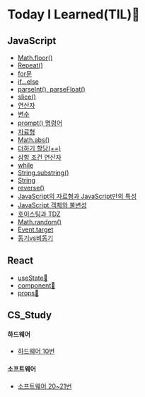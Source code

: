 # Today I Learned(TIL):memo:

## JavaScript
- [Math.floor()](https://github.com/saehwa95/TIL/blob/main/JavaScript/Math.floor().md)
- [Repeat()](https://github.com/saehwa95/TIL/blob/main/JavaScript/Repeat().md)
- [for문](https://github.com/saehwa95/TIL/blob/main/JavaScript/for%EB%AC%B8.md)
- [if...else](https://github.com/saehwa95/TIL/blob/main/JavaScript/if...else.md)
- [parseInt(), parseFloat()](https://github.com/saehwa95/TIL/blob/main/JavaScript/parseInt()%2C%20parseFloat().md)
- [slice()](https://github.com/saehwa95/TIL/blob/main/JavaScript/slice().md)
- [연산자](https://github.com/saehwa95/TIL/blob/main/JavaScript/%EC%97%B0%EC%82%B0%EC%9E%90.md)
- [변수](https://github.com/saehwa95/TIL/blob/main/JavaScript/%EB%B3%80%EC%88%98.md)
- [prompt() 명령어](https://github.com/saehwa95/TIL/blob/main/JavaScript/prompt()%20%EB%AA%85%EB%A0%B9%EC%96%B4.md)
- [자료형](https://github.com/saehwa95/TIL/blob/main/JavaScript/%EC%9E%90%EB%A3%8C%ED%98%95.md) 
- [Math.abs()](https://github.com/saehwa95/TIL/blob/main/JavaScript/Math.abs().md)
- [더하기 할당(+=)](https://github.com/saehwa95/TIL/blob/main/JavaScript/%EB%8D%94%ED%95%98%EA%B8%B0%20%ED%95%A0%EB%8B%B9(%2B%3D).md)
- [삼항 조건 연산자](https://github.com/saehwa95/TIL/blob/main/JavaScript/%EC%82%BC%ED%95%AD%20%EC%A1%B0%EA%B1%B4%20%EC%97%B0%EC%82%B0%EC%9E%90.md)
- [while](https://github.com/saehwa95/TIL/blob/main/JavaScript/while.md)
- [String.substring()](https://github.com/saehwa95/TIL/blob/main/JavaScript/String.substring().md)
- [String](https://github.com/saehwa95/TIL/blob/main/JavaScript/String.md)
- [reverse()](https://github.com/saehwa95/TIL/blob/main/JavaScript/reverse().md)
- [JavaScript의 자료형과 JavaScript만의 특성](https://github.com/saehwa95/TIL/blob/main/JavaScript/JavaScript%EC%9D%98%20%EC%9E%90%EB%A3%8C%ED%98%95%EA%B3%BC%20JavaScript%EB%A7%8C%EC%9D%98%20%ED%8A%B9%EC%84%B1.md)
- [JavaScript 객체와 불변성](https://github.com/saehwa95/TIL/blob/main/JavaScript/JavaScript%20%EA%B0%9D%EC%B2%B4%EC%99%80%20%EB%B6%88%EB%B3%80%EC%84%B1.md)
- [호이스팅과 TDZ](https://github.com/saehwa95/TIL/blob/main/JavaScript/%ED%98%B8%EC%9D%B4%EC%8A%A4%ED%8C%85%EA%B3%BC%20TDZ.md)
- [Math.random()](https://github.com/saehwa95/TIL/blob/main/JavaScript/Math.random().md)
- [Event.target](https://github.com/saehwa95/TIL/blob/main/JavaScript/Event.target.md)
- [동기vs비동기](https://github.com/saehwa95/TIL/blob/main/JavaScript/%EB%8F%99%EA%B8%B0vs%EB%B9%84%EB%8F%99%EA%B8%B0.md)

## React
- [useState:memo:](https://github.com/saehwa95/TIL/blob/main/React/useState.md)
- [component:memo:](https://github.com/saehwa95/TIL/blob/main/React/component.md)
- [props:memo:](https://github.com/saehwa95/TIL/blob/main/React/props.md)

## CS_Study
#### 하드웨어
- [하드웨어 10번](https://github.com/saehwa95/TIL/blob/main/CS_STUDY/%5B%ED%95%98%EB%93%9C%EC%9B%A8%EC%96%B4%2010%EB%B2%88%5D.md)
#### 소프트웨어
- [소프트웨어 20~21번](https://github.com/saehwa95/TIL/blob/main/CS_STUDY/%5B%EC%86%8C%ED%94%84%ED%8A%B8%EC%9B%A8%EC%96%B4%2020~21%EB%B2%88%5D.md)

